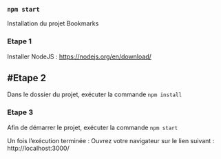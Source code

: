 ### `npm start`
Installation du projet Bookmarks

### Etape 1
Installer NodeJS :
https://nodejs.org/en/download/

## #Etape 2 
Dans le dossier du projet, exécuter la commande
`npm install` 

### Etape 3 
Afin de démarrer le projet, exécuter la commande
`npm start` 

Un fois l’exécution terminée : 
Ouvrez votre navigateur sur le lien suivant : http://localhost:3000/

